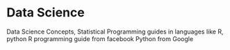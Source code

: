 # Data Science
Data Science Concepts, Statistical Programming guides in languages like R, python
R programming guide from facebook
Python from Google






